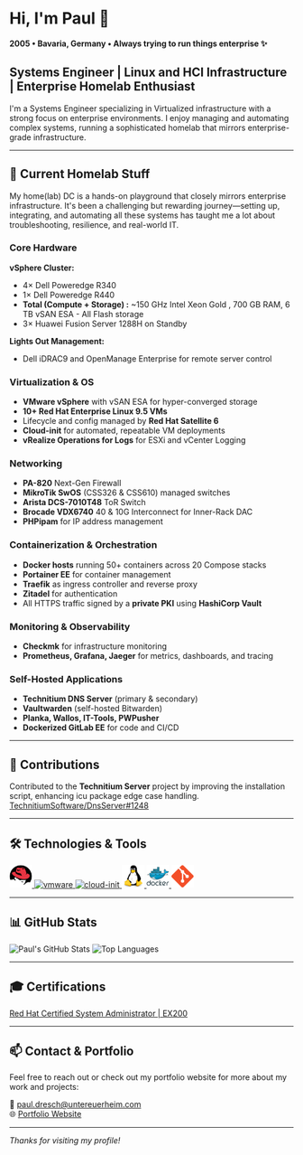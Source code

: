 # Hi, I'm Paul 👋

**2005 • Bavaria, Germany • Always trying to run things enterprise ✨**

## Systems Engineer | Linux and HCI Infrastructure | Enterprise Homelab Enthusiast

I'm a Systems Engineer specializing in Virtualized infrastructure with a strong focus on enterprise environments. I enjoy managing and automating complex systems, running a sophisticated homelab that mirrors enterprise-grade infrastructure.

---

## 🔭 Current Homelab Stuff

My home(lab) DC is a hands-on playground that closely mirrors enterprise infrastructure. It's been a challenging but rewarding journey—setting up, integrating, and automating all these systems has taught me a lot about troubleshooting, resilience, and real-world IT.

### Core Hardware
**vSphere Cluster:**
- 4× Dell Poweredge R340
- 1× Dell Poweredge R440
- **Total (Compute + Storage) :** ~150 GHz Intel Xeon Gold , 700 GB RAM, 6 TB vSAN ESA - All Flash storage
- 3× Huawei Fusion Server 1288H on Standby

**Lights Out Management:**
- Dell iDRAC9 and OpenManage Enterprise for remote server control

### Virtualization & OS
- **VMware vSphere** with vSAN ESA for hyper-converged storage
- **10+ Red Hat Enterprise Linux 9.5 VMs**
- Lifecycle and config managed by **Red Hat Satellite 6**
- **Cloud-init** for automated, repeatable VM deployments
- **vRealize Operations for Logs** for ESXi and vCenter Logging

### Networking
- **PA-820** Next-Gen Firewall
- **MikroTik SwOS** (CSS326 & CSS610) managed switches
- **Arista DCS-7010T48** ToR Switch
- **Brocade VDX6740** 40 & 10G Interconnect for Inner-Rack DAC
- **PHPipam** for IP address management

### Containerization & Orchestration
- **Docker hosts** running 50+ containers across 20 Compose stacks
- **Portainer EE** for container management
- **Traefik** as ingress controller and reverse proxy
- **Zitadel** for authentication
- All HTTPS traffic signed by a **private PKI** using **HashiCorp Vault**

### Monitoring & Observability
- **Checkmk** for infrastructure monitoring
- **Prometheus, Grafana, Jaeger** for metrics, dashboards, and tracing

### Self-Hosted Applications
- **Technitium DNS Server** (primary & secondary)
- **Vaultwarden** (self-hosted Bitwarden)
- **Planka, Wallos, IT-Tools, PWPusher**
- **Dockerized GitLab EE** for code and CI/CD

---

## 💼 Contributions

Contributed to the **Technitium Server** project by improving the installation script, enhancing icu package edge case handling.  
[TechnitiumSoftware/DnsServer#1248](https://github.com/TechnitiumSoftware/DnsServer/pull/1248)

---

## 🛠️ Technologies & Tools

<p align="left">
  <a href="https://www.redhat.com/en" target="_blank" rel="noreferrer">
    <img src="https://raw.githubusercontent.com/devicons/devicon/master/icons/redhat/redhat-original.svg" alt="redhat" width="40" height="40" />
  </a>
  <a href="https://www.vmware.com/products/vsphere.html" target="_blank" rel="noreferrer">
    <img src="https://www.svgrepo.com/show/355370/vmware.svg" alt="vmware" width="40" height="40" />
  </a>
  <a href="https://cloudinit.io/" target="_blank" rel="noreferrer">
    <img src="https://cloud-init.github.io/images/cloud-init-orange.svg" alt="cloud-init" width="40" height="40" />
  </a>
  <a href="https://www.linux.org/" target="_blank" rel="noreferrer">
    <img src="https://raw.githubusercontent.com/devicons/devicon/master/icons/linux/linux-original.svg" alt="linux" width="40" height="40" />
  </a>
  <a href="https://www.docker.com/" target="_blank" rel="noreferrer">
    <img src="https://raw.githubusercontent.com/devicons/devicon/master/icons/docker/docker-original-wordmark.svg" alt="docker" width="40" height="40" />
  </a>
  <a href="https://git-scm.com/" target="_blank" rel="noreferrer">
    <img src="https://raw.githubusercontent.com/devicons/devicon/master/icons/git/git-original.svg" alt="git" width="40" height="40" />
  </a>
</p>

---

## 📊 GitHub Stats

<p align="left">
  <img src="https://github-readme-stats.vercel.app/api?username=paul1404&show_icons=true&locale=en&theme=dark" alt="Paul's GitHub Stats" />
  <img src="https://github-readme-stats.vercel.app/api/top-langs/?username=paul1404&layout=compact&theme=dark" alt="Top Languages" />
</p>

---

## 🎓 Certifications

[Red Hat Certified System Administrator | EX200](https://www.credly.com/badges/d59d68a6-4688-4178-8d9e-002abb5d39e0)

---

## 📫 Contact & Portfolio

Feel free to reach out or check out my portfolio website for more about my work and projects:

📧 [paul.dresch@untereuerheim.com](mailto:paul.dresch@untereuerheim.com)  
🌐 [Portfolio Website](https://pd-portfolio.net)

---

*Thanks for visiting my profile!*
